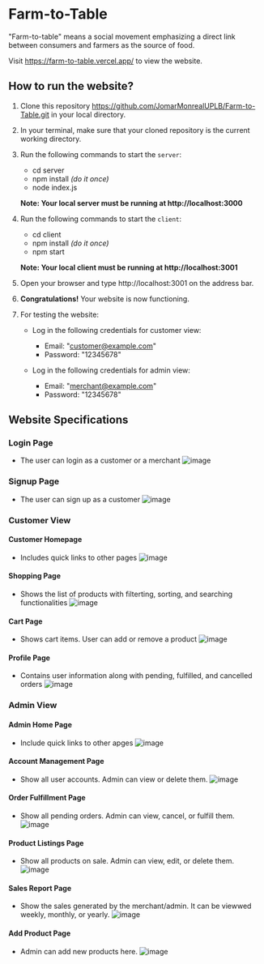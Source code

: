 # Farm-to-Table

"Farm-to-table" means a social movement emphasizing a direct link between consumers and farmers as the source of food.

Visit https://farm-to-table.vercel.app/ to view the website.

## How to run the website?

1. Clone this repository https://github.com/JomarMonrealUPLB/Farm-to-Table.git in your local directory.

2. In your terminal, make sure that your cloned repository is the current working directory.

3. Run the following commands to start the `server`:

   - cd server
   - npm install _(do it once)_
   - node index.js

   **Note: Your local server must be running at http://localhost:3000**

4. Run the following commands to start the `client`:

   - cd client
   - npm install _(do it once)_
   - npm start

   **Note: Your local client must be running at http://localhost:3001**

5. Open your browser and type http://localhost:3001 on the address bar.

6. **Congratulations!** Your website is now functioning.

7. For testing the website:

   - Log in the following credentials for customer view:

     - Email: "customer@example.com"
     - Password: "12345678"

   - Log in the following credentials for admin view:

     - Email: "merchant@example.com"
     - Password: "12345678"

## Website Specifications

### Login Page

- The user can login as a customer or a merchant
![image](https://github.com/JomarMonrealUPLB/Farm-to-Table/assets/159239289/911ca919-254b-43cf-890e-e8fbfc339b88)


### Signup Page

- The user can sign up as a customer
  ![image](https://github.com/JomarMonrealUPLB/Farm-to-Table/assets/159239289/c7eee27c-3437-4373-a4f3-2f90d007529d)


### Customer View

#### Customer Homepage

- Includes quick links to other pages
  ![image](https://github.com/JomarMonrealUPLB/Farm-to-Table/assets/112914563/80166544-131f-4823-86f6-0efd101a2f88)

#### Shopping Page

- Shows the list of products with filterting, sorting, and searching functionalities
  ![image](https://github.com/JomarMonrealUPLB/Farm-to-Table/assets/112914563/1748a041-3be1-45b3-8948-8403a4b1e9a6)

#### Cart Page

- Shows cart items. User can add or remove a product
  ![image](https://github.com/JomarMonrealUPLB/Farm-to-Table/assets/112914563/8563c430-2bfa-4f8b-ba79-ddae1bea0106)

#### Profile Page

- Contains user information along with pending, fulfilled, and cancelled orders
  ![image](https://github.com/JomarMonrealUPLB/Farm-to-Table/assets/112914563/95374c20-82ea-4f83-8a48-679eaf98135f)

### Admin View

#### Admin Home Page

- Include quick links to other apges
  ![image](https://github.com/JomarMonrealUPLB/Farm-to-Table/assets/159239289/e8aeef82-666f-4dd0-8885-1f573fe6e15c)

#### Account Management Page

- Show all user accounts. Admin can view or delete them.
  ![image](https://github.com/JomarMonrealUPLB/Farm-to-Table/assets/159239289/1f5b82e7-a4cd-442c-abfa-2eaf4e759c07)

#### Order Fulfillment Page

- Show all pending orders. Admin can view, cancel, or fulfill them.
  ![image](https://github.com/JomarMonrealUPLB/Farm-to-Table/assets/159239289/343d10fa-e787-4eaf-a1ed-dc5eacc55306)

#### Product Listings Page

- Show all products on sale. Admin can view, edit, or delete them.
  ![image](https://github.com/JomarMonrealUPLB/Farm-to-Table/assets/159239289/40a116c8-3f4c-485d-9245-dcfd56d19bea)


#### Sales Report Page

- Show the sales generated by the merchant/admin. It can be viewwed weekly, monthly, or yearly.
  ![image](https://github.com/JomarMonrealUPLB/Farm-to-Table/assets/159239289/723e96bc-6989-4e23-8290-a17097e33a3f)

#### Add Product Page

- Admin can add new products here.
  ![image](https://github.com/JomarMonrealUPLB/Farm-to-Table/assets/159239289/7f8b26c2-f87f-4eb4-9191-f4e15fd229a3)


